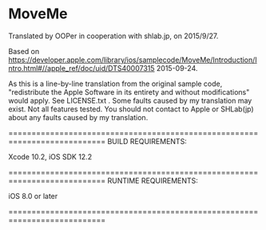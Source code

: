 # MoveMe

Translated by OOPer in cooperation with shlab.jp, on 2015/9/27.

Based on
<https://developer.apple.com/library/ios/samplecode/MoveMe/Introduction/Intro.html#//apple_ref/doc/uid/DTS40007315>
2015-09-24.

As this is a line-by-line translation from the original sample code, "redistribute the Apple Software in its entirety and without modifications" would apply. See LICENSE.txt .
Some faults caused by my translation may exist. Not all features tested.
You should not contact to Apple or SHLab(jp) about any faults caused by my translation.

===========================================================================
BUILD REQUIREMENTS:

Xcode 10.2, iOS SDK 12.2

===========================================================================
RUNTIME REQUIREMENTS:

iOS 8.0 or later

===========================================================================

